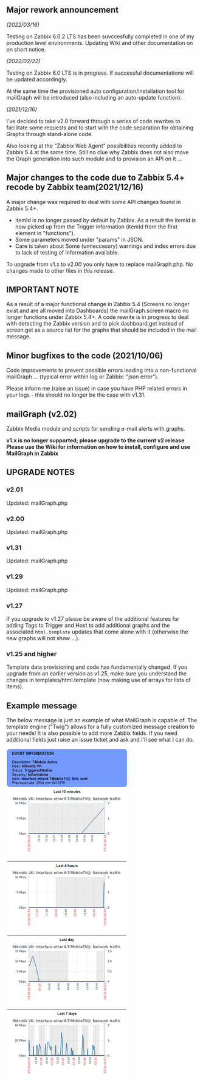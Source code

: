 ## Major rework announcement
_(2022/03/16)_

Testing on Zabbix 6.0.2 LTS has been suvccesfully completed in one of my production level environments. Updating Wiki and other documentation on on short notice.

_(2022/02/22)_

Testing on Zabbix 6.0 LTS is in progress. If successful documentatione will be updated accordingly.

At the same time the provisioned auto configuration/installation tool for mailGraph will be introduced (also including an auto-update function).

_(2021/12/16)_

I've decided to take v2.0 forward through a series of code rewrites to facilitate some requests and to start with the code separation for obtaining Graphs through stand-alone code.

Also looking at the "Zabbix Web Agent" possibilities recently added to Zabbix 5.4 at the same time. Still no clue why Zabbix does not also move the Graph generation into such module and to provision an API on it ...

## Major changes to the code due to Zabbix 5.4+ recode by Zabbix team(2021/12/16)
A major change was required to deal with some API changes found in Zabbix 5.4+.
- itemId is no longer passed by default by Zabbix. As a result the itemId is now picked up from the Trigger information (itemId from the first element in "functions").
- Some parameters moved under "params" in JSON.
- Care is taken about Some (unneccessry) warnings and index errors due to lack of testing of information available.

To upgrade from v1.x to v2.00 you only have to replace mailGraph.php. No changes made to other files in this release.

## IMPORTANT NOTE ##
As a result of a major functional change in Zabbix 5.4 (Screens no longer exist and are all moved into Dashboards) the mailGraph.screen macro no longer functions under Zabbix 5.4+. A code rewrite is in progress to deal with detecting the Zabbix version and to pick dashboard.get instead of screen.get as a source list for the graphs that should be included in the mail message.

## Minor bugfixes to the code (2021/10/06)
Code improvements to prevent possible errors leading into a non-functional mailGraph ... (typical error within log or Zabbix: "json error").

Please inform me (raise an issue) in case you have PHP related errors in your logs - this should no longer be the case with v1.31.

## mailGraph (v2.02)
Zabbix Media module and scripts for sending e-mail alerts with graphs.

**v1.x is no longer supported; please upgrade to the current v2 release**
**Please use the Wiki for information on how to install, configure and use MailGraph in Zabbix**

## UPGRADE NOTES
### v2.01
Updated: mailGraph.php
### v2.00
Updated: mailGraph.php

### v1.31
Updated: mailGraph.php

### v1.29
Updated: mailGraph.php

### v1.27
If you upgrade to v1.27 please be aware of the additional features for adding Tags to Trigger and Host to add additional graphs and the associated `html.template` updates that come alone with it (otherwise the new graphs will not show ...).

### v1.25 and higher
Template data provisioning and code has fundamentally changed. If you upgrade from an earlier version as v1.25, make sure you understand the changes in templates/html.template (now making use of arrays for lists of items).

## Example message
The below message is just an example of what MailGraph is capable of. The template engine ("Twig") allows for a fully customized message creation to your needs! It is also possible to add more Zabbix fields. If you need additional fields just raise an issue ticket and ask and I'll see what I can do.

[![](images/Example-mail-message-v122.png?raw=true)](images/Example-mail-message-v122.png)
